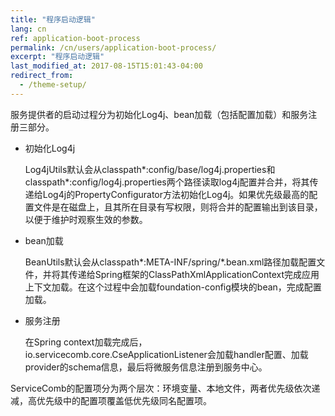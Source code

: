 ```yaml
---
title: "程序启动逻辑"
lang: cn
ref: application-boot-process
permalink: /cn/users/application-boot-process/
excerpt: "程序启动逻辑"
last_modified_at: 2017-08-15T15:01:43-04:00
redirect_from:
  - /theme-setup/
---
```


服务提供者的启动过程分为初始化Log4j、bean加载（包括配置加载）和服务注册三部分。

* 初始化Log4j

   Log4jUtils默认会从classpath\*:config/base/log4j.properties和classpath\*:config/log4j.properties两个路径读取log4j配置并合并，将其传递给Log4j的PropertyConfigurator方法初始化Log4j。如果优先级最高的配置文件是在磁盘上，且其所在目录有写权限，则将合并的配置输出到该目录，以便于维护时观察生效的参数。

* bean加载

   BeanUtils默认会从classpath\*:META-INF/spring/\*.bean.xml路径加载配置文件，并将其传递给Spring框架的ClassPathXmlApplicationContext完成应用上下文加载。在这个过程中会加载foundation-config模块的bean，完成配置加载。

* 服务注册

   在Spring context加载完成后，io.servicecomb.core.CseApplicationListener会加载handler配置、加载provider的schema信息，最后将微服务信息注册到服务中心。

ServiceComb的配置项分为两个层次：环境变量、本地文件，两者优先级依次递减，高优先级中的配置项覆盖低优先级同名配置项。

